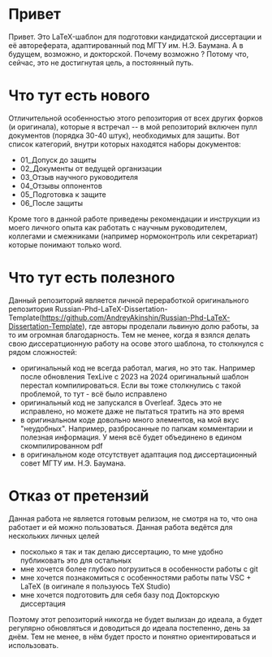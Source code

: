 # Привет

Привет. Это LaTeX-шаблон для подготовки кандидатской диссертации и её автореферата, адаптированный под МГТУ им. Н.Э. Баумана. А в будущем, возможно, и докторской.
Почему возможно ? Потому что, сейчас, это не достигнутая цель, а постоянный путь.

# Что тут есть нового

Отличительной особенностью этого репозитория от всех других форков (и оригинала), которые я встречал -- в мой репозиторий включен пулл документов (порядка 30-40 штук), необходимых для защиты. Вот список категорий, внутри которых находятся наборы документов:
* 01_Допуск до защиты 
* 02_Документы от ведущей организации
* 03_Отзыв научного руководителя
* 04_Отзывы оппонентов  
* 05_Подготовка к защите
* 06_После защиты

Кроме того в данной работе приведены рекомендации и инструкции из моего личного опыта как работать с научным руководителем, коллегами и смежниками (например нормоконтроль или секретариат) которые понимают только word.

# Что тут есть полезного

Данный репозиторий является личной переработкой оригинального репозитория Russian-Phd-LaTeX-Dissertation-Template(https://github.com/AndreyAkinshin/Russian-Phd-LaTeX-Dissertation-Template), где авторы проделали львиную долю работы, за то им огромная благодарность. Тем не менее, когда я взялся делать свою диссератционную работу на осове этого шаблона, то столкнулся с рядом сложностей:
* оригинальный код не всегда работал, магия, но это так. Например после обновления TexLive с 2023 на 2024 оригинальный шаблон перестал компилироваться. Если вы тоже столкнулись с такой проблемой, то тут - всё было исправлено
* оригинальный код не запускался в Overleaf. Здесь это не исправлено, но можете даже не пытаться тратить на это время
* в оригинальном коде довольно много элементов, на мой вкус "неудобных". Например, разбросанные по папкам комментарии и полезная информация. У меня всё будет объединено в едином скомпилированном pdf
* в оригинальном коде отсутствует адаптация под диссертационный совет МГТУ им. Н.Э. Баумана.


# Отказ от претензий

Данная работа не является готовым релизом, не смотря на то, что она работает и ей можно пользоваться. Данная работа ведётся для нескольких личных целей
* посколько я так и так делаю диссертацию, то мне удобно публиковать это для остальных
* мне хочется более глубоко погрузиться в особенности работы с git
* мне хочется познакомиться с особенностями работы паты VSC + LaTeX (в оигинале я пользуюсь TeX Studio)
* мне хочется подготовить для себя базу под Докторскую диссертация

Поэтому этот репозиторий никогда не будет вылизан до идеала, а будет регулярно обновляться и доводиться до идеала постепенно, день за днём. Тем не менее, в нём будет просто и понятно ориентироваться и использовать.
